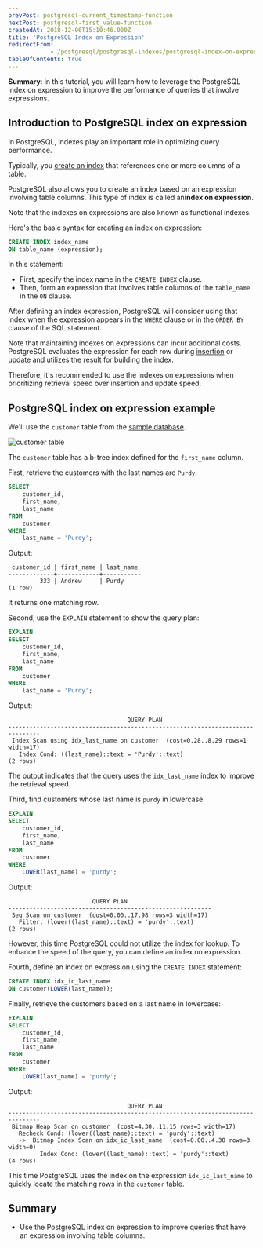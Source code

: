 ```yaml
---
prevPost: postgresql-current_timestamp-function
nextPost: postgresql-first_value-function
createdAt: 2018-12-06T15:10:46.000Z
title: 'PostgreSQL Index on Expression'
redirectFrom: 
            - /postgresql/postgresql-indexes/postgresql-index-on-expression
tableOfContents: true
---
```


**Summary**: in this tutorial, you will learn how to leverage the PostgreSQL index on expression to improve the performance of queries that involve expressions.

## Introduction to PostgreSQL index on expression

In PostgreSQL, indexes play an important role in optimizing query performance.

Typically, you [create an index](/postgresql/postgresql-indexes/postgresql-create-index) that references one or more columns of a table.

PostgreSQL also allows you to create an index based on an expression involving table columns. This type of index is called an**index on expression**.

Note that the indexes on expressions are also known as functional indexes.

Here's the basic syntax for creating an index on expression:

```sql
CREATE INDEX index_name
ON table_name (expression);
```

In this statement:

- First, specify the index name in the `CREATE INDEX` clause.
- Then, form an expression that involves table columns of the `table_name` in the `ON` clause.

After defining an index expression, PostgreSQL will consider using that index when the expression appears in the `WHERE` clause or in the `ORDER BY` clause of the SQL statement.

Note that maintaining indexes on expressions can incur additional costs. PostgreSQL evaluates the expression for each row during [insertion](/postgresql/postgresql-insert) or [update](/postgresql/postgresql-tutorial/postgresql-update) and utilizes the result for building the index.

Therefore, it's recommended to use the indexes on expressions when prioritizing retrieval speed over insertion and update speed.

## PostgreSQL index on expression example

We'll use the `customer` table from the [sample database](/postgresql/postgresql-getting-started/postgresql-sample-database).

![customer table](/postgresqltutorial_data/customer-table.png)

The `customer` table has a b-tree index defined for the `first_name` column.

First, retrieve the customers with the last names are `Purdy`:

```sql
SELECT
    customer_id,
    first_name,
    last_name
FROM
    customer
WHERE
    last_name = 'Purdy';
```

Output:

```
 customer_id | first_name | last_name
-------------+------------+-----------
         333 | Andrew     | Purdy
(1 row)
```

It returns one matching row.

Second, use the `EXPLAIN` statement to show the query plan:

```sql
EXPLAIN
SELECT
    customer_id,
    first_name,
    last_name
FROM
    customer
WHERE
    last_name = 'Purdy';
```

Output:

```
                                  QUERY PLAN
-------------------------------------------------------------------------------
 Index Scan using idx_last_name on customer  (cost=0.28..8.29 rows=1 width=17)
   Index Cond: ((last_name)::text = 'Purdy'::text)
(2 rows)
```

The output indicates that the query uses the `idx_last_name` index to improve the retrieval speed.

Third, find customers whose last name is `purdy` in lowercase:

```sql
EXPLAIN
SELECT
    customer_id,
    first_name,
    last_name
FROM
    customer
WHERE
    LOWER(last_name) = 'purdy';
```

Output:

```
                        QUERY PLAN
----------------------------------------------------------
 Seq Scan on customer  (cost=0.00..17.98 rows=3 width=17)
   Filter: (lower((last_name)::text) = 'purdy'::text)
(2 rows)
```

However, this time PostgreSQL could not utilize the index for lookup. To enhance the speed of the query, you can define an index on expression.

Fourth, define an index on expression using the `CREATE INDEX` statement:

```sql
CREATE INDEX idx_ic_last_name
ON customer(LOWER(last_name));
```

Finally, retrieve the customers based on a last name in lowercase:

```sql
EXPLAIN
SELECT
    customer_id,
    first_name,
    last_name
FROM
    customer
WHERE
    LOWER(last_name) = 'purdy';
```

Output:

```
                                  QUERY PLAN
-------------------------------------------------------------------------------
 Bitmap Heap Scan on customer  (cost=4.30..11.15 rows=3 width=17)
   Recheck Cond: (lower((last_name)::text) = 'purdy'::text)
   ->  Bitmap Index Scan on idx_ic_last_name  (cost=0.00..4.30 rows=3 width=0)
         Index Cond: (lower((last_name)::text) = 'purdy'::text)
(4 rows)
```

This time PostgreSQL uses the index on the expression `idx_ic_last_name` to quickly locate the matching rows in the `customer` table.

## Summary

- Use the PostgreSQL index on expression to improve queries that have an expression involving table columns.
